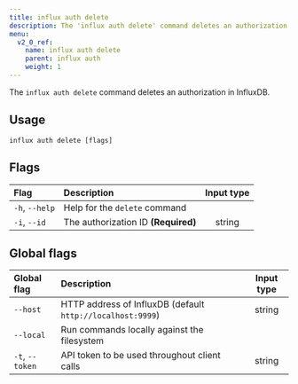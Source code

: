 ```yaml
---
title: influx auth delete
description: The 'influx auth delete' command deletes an authorization in InfluxDB.
menu:
  v2_0_ref:
    name: influx auth delete
    parent: influx auth
    weight: 1
---
```


The `influx auth delete` command deletes an authorization in InfluxDB.

## Usage
```
influx auth delete [flags]
```

## Flags
| Flag           | Description                         | Input type  |
|:----           |:-----------                         |:----------: |
| `-h`, `--help` | Help for the `delete` command       |             |
| `-i`, `--id`   | The authorization ID **(Required)** | string      |

## Global flags
| Global flag     | Description                                                | Input type |
|:-----------     |:-----------                                                |:----------:|
| `--host`        | HTTP address of InfluxDB (default `http://localhost:9999`) | string     |
| `--local`       | Run commands locally against the filesystem                |            |
| `-t`, `--token` | API token to be used throughout client calls               | string     |
